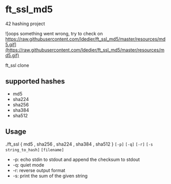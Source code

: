 # ft_ssl_md5
42 hashing project

![oops something went wrong, try to check on https://raw.githubusercontent.com/ldedier/ft_ssl_md5/master/resources/md5.gif](https://raw.githubusercontent.com/ldedier/ft_ssl_md5/master/resources/md5.gif)

ft_ssl clone

## supported hashes

* md5
* sha224
* sha256
* sha384
* sha512

## Usage

./ft_ssl  { md5 , sha256 , sha224 , sha384 , sha512 } `[-p]` `[-q]` `[-r]` `[-s string_to_hash]` `[filename]`

* -p:		echo stdin to stdout and append the checksum to stdout
* -q:		quiet mode
* -r:		reverse output format
* -s:		print the sum of the given string
